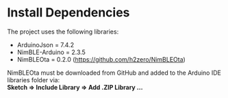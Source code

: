 # Install Dependencies

The project uses the following libraries:

- ArduinoJson = 7.4.2
- NimBLE-Arduino = 2.3.5
- NimBLEOta = 0.2.0 (https://github.com/h2zero/NimBLEOta)

NimBLEOta must be downloaded from GitHub and added to the Arduino IDE libraries folder via:  
**Sketch => Include Library => Add .ZIP Library ...**
